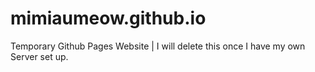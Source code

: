 # mimiaumeow.github.io
Temporary Github Pages Website | I will delete this once I have my own Server set up.

